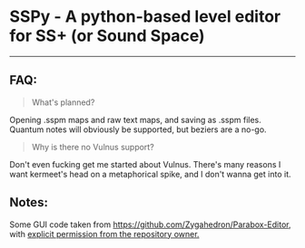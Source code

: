# SSPy - A python-based level editor for SS+ (or Sound Space)



---
## FAQ:
> What's planned?

Opening .sspm maps and raw text maps, and saving as .sspm files.\
Quantum notes will obviously be supported, but beziers are a no-go.

> Why is there no Vulnus support?

Don't even fucking get me started about Vulnus. There's many reasons I want kermeet's head on a metaphorical spike, and I don't wanna get into it.

## Notes:

Some GUI code taken from https://github.com/Zygahedron/Parabox-Editor, with [explicit permission from the repository owner.][1]


[1]: https://i.imgur.com/7JyRsjb.png (Permission proof)
